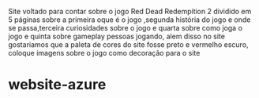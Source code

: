 Site voltado para contar sobre o jogo Red Dead Redempition 2 dividido em 5 páginas sobre a primeira oque é o jogo ,segunda história do jogo e onde se passa,terceira curiosidades sobre o jogo e quarta sobre como joga o jogo e quinta sobre gameplay pessoas jogando, alem disso no site gostariamos que a paleta de cores do site fosse preto e vermelho escuro, coloque  imagens sobre o jogo como decoração para  o site
# website-azure
